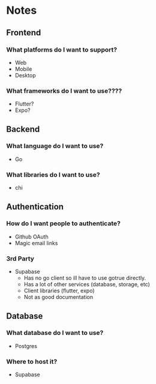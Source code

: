 # Notes

## Frontend
### What platforms do I want to support?
* Web
* Mobile
* Desktop

### What frameworks do I want to use????
* Flutter?
* Expo?

## Backend
### What language do I want to use?
* Go

### What libraries do I want to use?
* chi

## Authentication
### How do I want people to authenticate?
* Github OAuth
* Magic email links

### 3rd Party
* Supabase
    + Has no go client so ill have to use gotrue directly.
    + Has a lot of other services (database, storage, etc)
    + Client libraries (flutter, expo)
    - Not as good documentation


## Database
### What database do I want to use?
* Postgres

### Where to host it?
* Supabase
